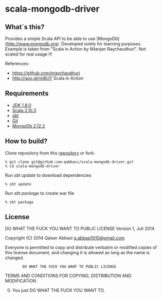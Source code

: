 scala-mongodb-driver
====================

What´s this?
-----------
Provides a simple Scala API to be able to use [MongoDb] (http://www.mongodb.org). Developed solely for learning purposes. Example is taken from "Scala in Action by Nilanjan Raychaudhuri". Not scaled for real usage !!!

References:

* https://github.com/nraychaudhuri
* http://goo.gl/nI4IUY Scala in Action

Requirements
------------
* [JDK 1.8.0](http://www.oracle.com/technetwork/java/javase/downloads/index.html)
* [Scala 2.10.3](http://www.scala-lang.org/downloads)
* [sbt](http://code.google.com/p/simple-build-tool/) 
* [Git](http://git-scm.com/)
* [MongoDb 2.12.2](http://www.mongodb.org) 

How to build?
-------------
Clone repository from this [repository](https://github.com/qabbasi/scala-mongodb-driver) or fork:

    % git clone git@github.com:qabbasi/scala-mongodb-driver.git
    % cd scala-mongodb-driver

Run *sbt update* to download dependencies

    % sbt update

Run *sbt package* to create war file

    % sbt package

License
-------
 DO WHAT THE FUCK YOU WANT TO PUBLIC LICENSE 
                    Version 1, Juli 2014 

 Copyright (C) 2014 Qaiser Abbasi <q.abbasi1010@gmail.com> 

 Everyone is permitted to copy and distribute verbatim or modified 
 copies of this license document, and changing it is allowed as long 
 as the name is changed. 

            DO WHAT THE FUCK YOU WANT TO PUBLIC LICENSE 
   TERMS AND CONDITIONS FOR COPYING, DISTRIBUTION AND MODIFICATION 

  0. You just DO WHAT THE FUCK YOU WANT TO.